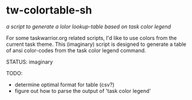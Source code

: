 # tw-colortable-sh
_a script to generate a lolor lookup-table based on task color legend_

For some taskwarrior.org related scripts, I'd like to use colors from the current task theme. This (imaginary) script is designed to generate a table of ansi color-codes from the task color legend command.

STATUS: imaginary

TODO:
- determine optimal format for table (csv?)
- figure out how to parse the output of 'task color legend'
